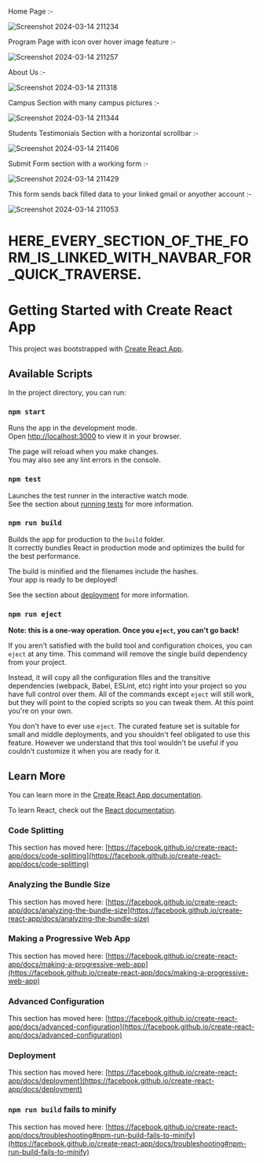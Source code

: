 Home Page :-

![Screenshot 2024-03-14 211234](https://github.com/ArchProtios/Educity-Website-React/assets/99127122/409dbc11-f727-43ad-aff3-fe85ba8ede11)

Program Page with icon over hover image feature :-

![Screenshot 2024-03-14 211257](https://github.com/ArchProtios/Educity-Website-React/assets/99127122/3d29aaa4-b972-48da-861e-995f1c4ec805)

About Us :-

![Screenshot 2024-03-14 211318](https://github.com/ArchProtios/Educity-Website-React/assets/99127122/8651b32a-3250-4978-8c86-cf317565ddbb)

Campus Section with many campus pictures :-

![Screenshot 2024-03-14 211344](https://github.com/ArchProtios/Educity-Website-React/assets/99127122/29c742f8-1c90-4eed-aca5-67a422f8556f)

Students Testimonials Section with a horizontal scrollbar :-

![Screenshot 2024-03-14 211406](https://github.com/ArchProtios/Educity-Website-React/assets/99127122/563a2e09-ad9f-4bf2-bdbf-0edc924f7de3)

Submit Form section with a working form :-

![Screenshot 2024-03-14 211429](https://github.com/ArchProtios/Educity-Website-React/assets/99127122/10ae4596-630b-4cf9-b621-066caaa36eeb)

This form sends back filled data to your linked gmail or anyother account :-

![Screenshot 2024-03-14 211053](https://github.com/ArchProtios/Educity-Website-React/assets/99127122/f8526d67-1935-4850-b6a2-714b7cade9c2)

# HERE_EVERY_SECTION_OF_THE_FORM_IS_LINKED_WITH_NAVBAR_FOR_QUICK_TRAVERSE.

# Getting Started with Create React App

This project was bootstrapped with [Create React App](https://github.com/facebook/create-react-app).

## Available Scripts

In the project directory, you can run:

### `npm start`

Runs the app in the development mode.\
Open [http://localhost:3000](http://localhost:3000) to view it in your browser.

The page will reload when you make changes.\
You may also see any lint errors in the console.

### `npm test`

Launches the test runner in the interactive watch mode.\
See the section about [running tests](https://facebook.github.io/create-react-app/docs/running-tests) for more information.

### `npm run build`

Builds the app for production to the `build` folder.\
It correctly bundles React in production mode and optimizes the build for the best performance.

The build is minified and the filenames include the hashes.\
Your app is ready to be deployed!

See the section about [deployment](https://facebook.github.io/create-react-app/docs/deployment) for more information.

### `npm run eject`

**Note: this is a one-way operation. Once you `eject`, you can't go back!**

If you aren't satisfied with the build tool and configuration choices, you can `eject` at any time. This command will remove the single build dependency from your project.

Instead, it will copy all the configuration files and the transitive dependencies (webpack, Babel, ESLint, etc) right into your project so you have full control over them. All of the commands except `eject` will still work, but they will point to the copied scripts so you can tweak them. At this point you're on your own.

You don't have to ever use `eject`. The curated feature set is suitable for small and middle deployments, and you shouldn't feel obligated to use this feature. However we understand that this tool wouldn't be useful if you couldn't customize it when you are ready for it.

## Learn More

You can learn more in the [Create React App documentation](https://facebook.github.io/create-react-app/docs/getting-started).

To learn React, check out the [React documentation](https://reactjs.org/).

### Code Splitting

This section has moved here: [https://facebook.github.io/create-react-app/docs/code-splitting](https://facebook.github.io/create-react-app/docs/code-splitting)

### Analyzing the Bundle Size

This section has moved here: [https://facebook.github.io/create-react-app/docs/analyzing-the-bundle-size](https://facebook.github.io/create-react-app/docs/analyzing-the-bundle-size)

### Making a Progressive Web App

This section has moved here: [https://facebook.github.io/create-react-app/docs/making-a-progressive-web-app](https://facebook.github.io/create-react-app/docs/making-a-progressive-web-app)

### Advanced Configuration

This section has moved here: [https://facebook.github.io/create-react-app/docs/advanced-configuration](https://facebook.github.io/create-react-app/docs/advanced-configuration)

### Deployment

This section has moved here: [https://facebook.github.io/create-react-app/docs/deployment](https://facebook.github.io/create-react-app/docs/deployment)

### `npm run build` fails to minify

This section has moved here: [https://facebook.github.io/create-react-app/docs/troubleshooting#npm-run-build-fails-to-minify](https://facebook.github.io/create-react-app/docs/troubleshooting#npm-run-build-fails-to-minify)
